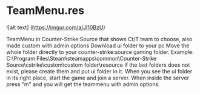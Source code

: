 # TeamMenu.res

![alt text] (https://imgur.com/a/JI10BzU)



TeamMenu in Counter-Strike:Source that shows Ct/T team to choose, also made custom with admin options
Download ui folder to your pc
Move the whole folder directly to your counter-strike:source gaming folder.
Example: C:\Program Files\Steam\steamapps\common\Counter-Strike Source\cstrike\custom\custom folder\resource
If the last folders does not exist, please create them and put ui folder in it.
When you see the ui folder in its right place, start the game and join a server.
When inside the server press "m" and you will get the teammenu with admin options.



